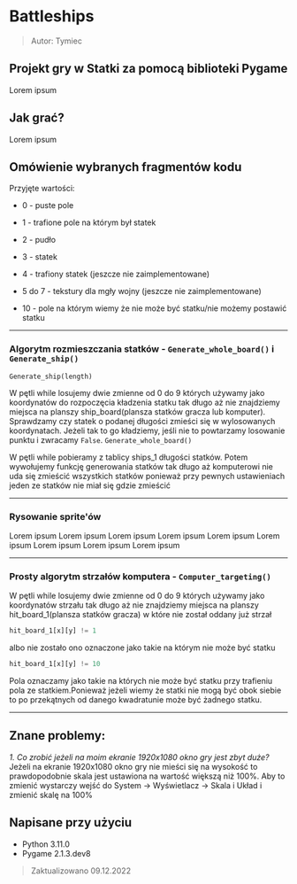 # Battleships
> Autor: Tymiec

## Projekt gry w Statki za pomocą biblioteki Pygame
Lorem ipsum

## Jak grać?
Lorem ipsum

## Omówienie wybranych fragmentów kodu
Przyjęte wartości:
- 0 - puste pole

- 1 - trafione pole na którym był statek

- 2 - pudło

- 3 - statek

- 4 - trafiony statek (jeszcze nie zaimplementowane)

- 5 do 7 - tekstury dla mgły wojny (jeszcze nie zaimplementowane)

- 10 - pole na którym wiemy że nie może być statku/nie możemy postawić statku

---

### **Algorytm rozmieszczania statków** - ```Generate_whole_board()``` i ```Generate_ship()```
```Generate_ship(length)```

W pętli while losujemy dwie zmienne od 0 do 9 których używamy jako koordynatów do rozpoczęcia kładzenia statku tak długo aż nie znajdziemy miejsca na planszy ship_board(plansza statków gracza lub komputer). Sprawdzamy czy statek o podanej długości zmieści się w wylosowanych koordynatach. Jeżeli tak to go kładziemy, jeśli nie to powtarzamy losowanie punktu i zwracamy ```False```.
```Generate_whole_board()```

W pętli while pobieramy z tablicy ships_1 długości statków. Potem wywołujemy funkcję generowania statków tak długo aż komputerowi nie uda się zmieścić wszystkich statków ponieważ przy pewnych ustawieniach jeden ze statków nie miał się gdzie zmieścić

---

### **Rysowanie sprite'ów**
Lorem ipsum Lorem ipsum Lorem ipsum Lorem ipsum Lorem ipsum Lorem ipsum Lorem ipsum Lorem ipsum Lorem ipsum 

---

### **Prosty algorytm strzałów komputera** - ```Computer_targeting()```
W pętli while losujemy dwie zmienne od 0 do 9 których używamy jako koordynatów strzału tak długo aż nie znajdziemy miejsca na planszy hit_board_1(plansza statków gracza) w które nie został oddany już strzał 
```python
hit_board_1[x][y] != 1
```
albo nie zostało ono oznaczone jako takie na którym nie może być statku 
```python
hit_board_1[x][y] != 10
``` 
Pola oznaczamy jako takie na których nie może być statku przy trafieniu pola ze statkiem.Ponieważ jeżeli wiemy że statki nie mogą być obok siebie to po przekątnych od danego kwadratunie może być żadnego statku.

---

## Znane problemy:
*1. Co zrobić jeżeli na moim ekranie 1920x1080 okno gry jest zbyt duże?*
Jeżeli na ekranie 1920x1080 okno gry nie mieści się na wysokość to prawdopodobnie skala jest ustawiona na wartość większą niż 100%.
Aby to zmienić wystarczy wejść do
System -> Wyświetlacz -> Skala i Układ i zmienić skalę na 100%

## Napisane przy użyciu
- Python 3.11.0
- Pygame 2.1.3.dev8

> Zaktualizowano 09.12.2022